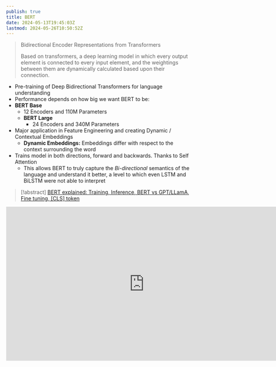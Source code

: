 ```yaml
---
publish: true
title: BERT
date: 2024-05-13T19:45:03Z
lastmod: 2024-05-26T10:50:52Z
---
```

> Bidirectional Encoder Representations from Transformers
> 
> Based on transformers, a deep learning model in which every output element is connected to every input element, and the weightings between them are dynamically calculated based upon their connection.

* Pre-training of Deep Bidirectional Transformers for language understanding
* Performance depends on how big we want BERT to be:
* **BERT Base**
	* 12 Encoders and 110M Parameters
  * **BERT Large**
	  * 24 Encoders and 340M Parameters
* Major application in Feature Engineering and creating Dynamic / Contextual Embeddings
	* **Dynamic Embeddings:**  Embeddings differ with respect to the context surrounding the word
* Trains model in both directions, forward and backwards. Thanks to Self Attention
	* This allows BERT to truly capture the *Bi-directional* semantics of the language and understand it better, a level to which even LSTM and BiLSTM were not able to interpret

> [!abstract] [BERT explained: Training, Inference, BERT vs GPT/LLamA, Fine tuning, [CLS] token](https://www.youtube.com/watch?v=90mGPxR2GgY)
<iframe sandbox="allow-forms allow-presentation allow-same-origin allow-scripts allow-modals" src="https://www.youtube.com/embed/xI0HHN5XKDo" data-src="" border="0" frameborder="no" framespacing="0" allowfullscreen="true" style="width: 747px; height: 417px;"></iframe>
